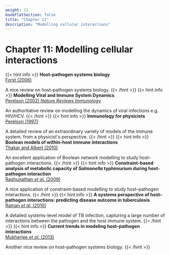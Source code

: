 ```yaml
---
weight: 11
bookFlatSection: false
title: "Chapter 11"
description: "Modelling cellular interactions"
---
```


# Chapter 11: Modelling cellular interactions

{{< hint info >}}
**Host&ndash;pathogen systems biology**   
[Forst (2006)](http://doi.org/)

A nice review on host&ndash;pathogen systems biology.
{{< /hint >}}
{{< hint info >}}
**Modelling Viral and Immune System Dynamics**   
[Perelson (2002) _Nature Reviews Immunology_](http://doi.org/10.1038/nri700)

An authoritative review on modelling the dynamics of viral infections e.g. HIV/HCV.
{{< /hint >}}
{{< hint info >}}
**Immunology for physicists**   
[Perelson (1997)](http://doi.org/)

A detailed review of an extraordinary variety of models of the immune system, from a physicist's perspective.
{{< /hint >}}
{{< hint info >}}
**Boolean models of within-host immune interactions**   
[Thakar and Albert (2010)](http://doi.org/)

An excellent application of Boolean network modelling to study host&ndash;pathogen interactions.
{{< /hint >}}
{{< hint info >}}
**Constraint-based analysis of metabolic capacity of _Salmonella_ typhimurium during host-pathogen interaction**   
[Raghunathan _et al._ (2009)](http://doi.org/)

A nice application of constraint-based modelling to study host&ndash;pathogen interactions.
{{< /hint >}}
{{< hint info >}}
**A systems perspective of host&ndash;pathogen interactions: predicting disease outcome in tuberculosis**   
[Raman _et al._ (2010)](http://doi.org/)

A detailed systems-level model of TB infection, capturing a large number of interactions between the pathogen and the host immune system.
{{< /hint >}}
{{< hint info >}}
**Current trends in modeling host&ndash;pathogen interactions**   
[Mukherjee _et al._ (2013)](http://doi.org/)

Another nice review on host&ndash;pathogen systems biology.
{{< /hint >}}
